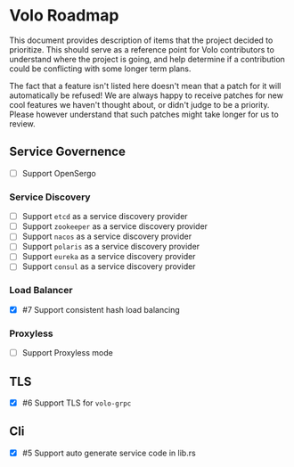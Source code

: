 # Volo Roadmap

This document provides description of items that the project decided to prioritize. This should
serve as a reference point for Volo contributors to understand where the project is going, and
help determine if a contribution could be conflicting with some longer term plans.

The fact that a feature isn't listed here doesn't mean that a patch for it will automatically be
refused! We are always happy to receive patches for new cool features we haven't thought about,
or didn't judge to be a priority. Please however understand that such patches might take longer
for us to review.

## Service Governence

- [ ] Support OpenSergo

### Service Discovery

- [ ] Support `etcd` as a service discovery provider
- [ ] Support `zookeeper` as a service discovery provider
- [ ] Support `nacos` as a service discovery provider
- [ ] Support `polaris` as a service discovery provider
- [ ] Support `eureka` as a service discovery provider
- [ ] Support `consul` as a service discovery provider

### Load Balancer

- [x] #7 Support consistent hash load balancing

### Proxyless

- [ ] Support Proxyless mode

## TLS

- [x] #6 Support TLS for `volo-grpc`

## Cli

- [x] #5 Support auto generate service code in lib.rs
